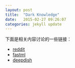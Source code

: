 ```yaml
---
layout: post
title:  "Dark Knowledge"
date:   2015-02-27 09:26:07
categories: jekyll update
---
```

下面是相关内容讨论的一些链接：    

* [reddit](http://www.reddit.com/r/MachineLearning/comments/2kur49/geoff_hintons_dark_knowledge/)
* [fastml](http://fastml.com/geoff-hintons-dark-knowledge/)
* [deepdish](http://deepdish.io/2014/10/28/hintons-dark-knowledge/)
